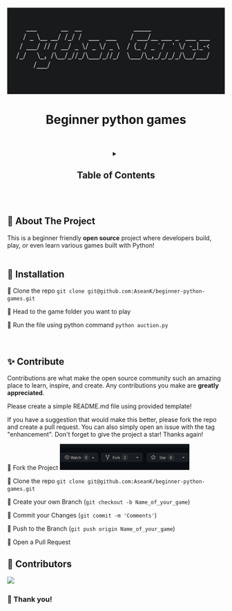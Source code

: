 <p align="center">
  <a href="https://github.com/AseanK/beginner-python-games" target="_blank">
    <img src="images/logo.png" width = "2560px" height = "200px">
  </a>
</p>

<h1 align="center">Beginner python games</h1>
<br /><br />
<!-- Table of Contents -->
<!-- Please update when you're contributing -->
<div align="center">
<details>
    <summary><h2>Table of Contents</h2></summary>
  <ol.s>
    <h3>
      <li><p><a href="/auction">Auction</a></p></li>
      <li><p><a href="/black_jack">BlackJack</a></p></li>
      <li><p><a href="/board_filling_game">Board filling game</a></p></li>
      <li><p><a href="/calculator">Calculator</a></p></li>
      <li><p><a href="/encoding">Encoding</a></p></li>
      <li><p><a href="/hangman">Hang Man</a></p></li>
      <li><p><a href="/rock_paper_scissors">Rock Paper Scissor</a></p></li>
      <li><p><a href="/guess_the_number">Guess the number</a></p></li>
      <li><p><a href="/tic_tac_toe">Tic-Tac-Toe</a></p></li>
      <li><p><a href="/slot_machine">Slot Machine</a></p></li>
      <li><p><a href="/minesweeper">Minesweeper</a></p>
      <li><p><a href="/etch_a_sketch">Etch A Sketch</a></p></li>
      <!-- <li><p><a href="/Name of your folder">Name of your game</a></p></li> -->
   </h3>
  </ol.s>
</details>
</div>
<br /><br />

## :eyes: About The Project
This is a beginner friendly **open source** project where developers build, play, or even learn various games built with Python!
<br /><br />


## :mushroom: Installation

:rice_ball: Clone the repo `git clone git@github.com:AseanK/beginner-python-games.git`

:rice_ball: Head to the game folder you want to play

:rice_ball: Run the file using python command `python auction.py`
<br /><br /><br />



## :sparkles: Contribute

Contributions are what make the open source community such an amazing place to learn, inspire, and create. Any contributions you make are **greatly appreciated**.

Please create a simple README.md file using provided template!

If you have a suggestion that would make this better, please fork the repo and create a pull request. You can also simply open an issue with the tag "enhancement".
Don't forget to give the project a star! Thanks again!

:rice_ball: Fork the Project
    <img src="/images/fork.png" width="300" height="60">
    
:rice_ball: Clone the repo `git clone git@github.com:AseanK/beginner-python-games.git`

:rice_ball: Create your own Branch (`git checkout -b Name_of_your_game`)

:rice_ball: Commit your Changes (`git commit -m 'Comments'`)

:rice_ball: Push to the Branch (`git push origin Name_of_your_game`)

:rice_ball: Open a Pull Request


## :raised_hands: Contributors

<a href="https://github.com/AseanK/beginner-python-games/graphs/contributors">
  <img src="https://contrib.rocks/image?repo=AseanK/beginner-python-games" />
</a>

### 🙏 Thank you! 
